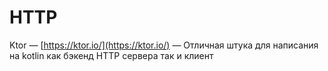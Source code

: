 # HTTP

Ktor — [https://ktor.io/](https://ktor.io/) — Отличная штука для написания на kotlin как бэкенд HTTP сервера так и клиент
